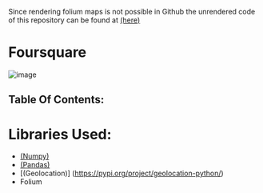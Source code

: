 Since rendering folium maps is not possible in Github the unrendered code of this repository can be found at
[(here)](http://nbviewer.org/github/Vishnu-Kota/Foursquare/blob/main/Foursquare.ipynb)

# Foursquare
![image](https://user-images.githubusercontent.com/65905342/169336470-6e1c98a9-1c1f-412f-b861-4067fc0215a6.png)

## Table Of Contents:
# Libraries Used:
- [(Numpy)](https://numpy.org/install/)
- [(Pandas)](https://pandas.pydata.org/)
- [(Geolocation)] (https://pypi.org/project/geolocation-python/)
- Folium
